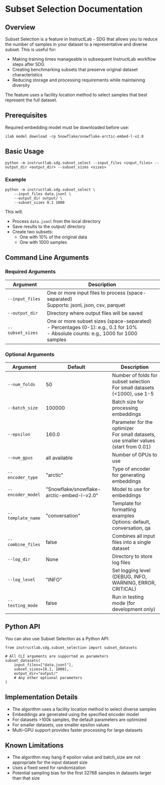 # Subset Selection Documentation

## Overview

Subset Selection is a feature in InstructLab - SDG that allows you to reduce the number of samples in your dataset to a representative and diverse subset. This is useful for:
- Making training times manageable in subsequent InstructLab workflow steps after SDG
- Creating benchmarking subsets that preserve original dataset characteristics
- Reducing storage and processing requirements while maintaining diversity

The feature uses a facility location method to select samples that best represent the full dataset.

## Prerequisites
Required embedding model must be downloaded before use:

```shell
ilab model download -rp Snowflake/snowflake-arctic-embed-l-v2.0
```
## Basic Usage

```shell
python -m instructlab.sdg.subset_select --input_files <input_files> --output_dir <output_dir> --subset_sizes <sizes>
```
### Example

```shell
python -m instructlab.sdg.subset_select \
    --input_files data.jsonl \
    --output_dir output/ \
    --subset_sizes 0.1 1000
```
This will:
- Process `data.jsonl` from the local directory
- Save results to the output/ directory
- Create two subsets:
    - One with 10% of the original data
    - One with 1000 samples

## Command Line Arguments
### Required Arguments

| Argument | Description |
|----------|-------------|
| `--input_files` | One or more input files to process (space-separated)<br>Supports: jsonl, json, csv, parquet |
| `--output_dir` | Directory where output files will be saved |
| `--subset_sizes` | One or more subset sizes (space-separated)<br>- Percentages (0-1): e.g., 0.1 for 10%<br>- Absolute counts: e.g., 1000 for 1000 samples |

### Optional Arguments
| Argument | Default | Description |
|----------|---------|-------------|
| `--num_folds` | 50 | Number of folds for subset selection<br>For small datasets (<1000), use 1-5 |
| `--batch_size` | 100000 | Batch size for processing embeddings |
| `--epsilon` | 160.0 | Parameter for the optimizer<br>For small datasets, use smaller values (start from 0.01) |
| `--num_gpus` | all available | Number of GPUs to use |
| `--encoder_type` | "arctic" | Type of encoder for generating embeddings |
| `--encoder_model` | "Snowflake/snowflake-arctic-embed-l-v2.0" | Model to use for embeddings |
| `--template_name` | "conversation" | Template for formatting examples<br>Options: default, conversation, qa |
| `--combine_files` | false | Combines all input files into a single dataset |
| `--log_dir` | None | Directory to store log files |
| `--log_level` | "INFO" | Set logging level (DEBUG, INFO, WARNING, ERROR, CRITICAL) |
| `--testing_mode` | false | Run in testing mode (for development only) |

## Python API

You can also use Subset Selection as a Python API:

```shell
from instructlab.sdg.subset_selection import subset_datasets

# All CLI arguments are supported as parameters
subset_datasets(
    input_files=["data.jsonl"], 
    subset_sizes=[0.1, 1000],
    output_dir="output/"
    # Any other optional parameters
)
```
## Implementation Details
- The algorithm uses a facility location method to select diverse samples
- Embeddings are generated using the specified encoder model
- For datasets >100k samples, the default parameters are optimized
- For smaller datasets, use smaller epsilon values
- Multi-GPU support provides faster processing for large datasets

## Known Limitations
- The algorithm may hang if epsilon value and batch_size are not appropriate for the input dataset size
- Uses a fixed seed for randomization
- Potential sampling bias for the first 32768 samples in datasets larger than that size
